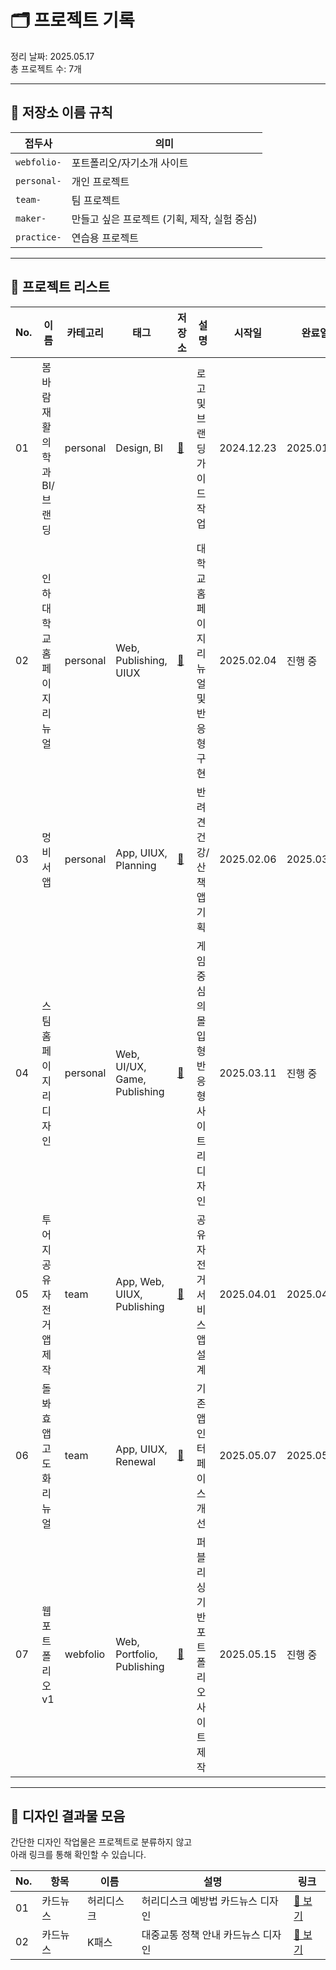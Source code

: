 # 🗂️ 프로젝트 기록

정리 날짜: 2025.05.17  
총 프로젝트 수: 7개

---

## 🔖 저장소 이름 규칙

| 접두사 | 의미 |
|--------|------|
| `webfolio-` | 포트폴리오/자기소개 사이트 |
| `personal-` | 개인 프로젝트 |
| `team-` | 팀 프로젝트 |
| `maker-` | 만들고 싶은 프로젝트 (기획, 제작, 실험 중심) |
| `practice-` | 연습용 프로젝트 |

---

## 📌 프로젝트 리스트

| No. | 이름 | 카테고리 | 태그 | 저장소 | 설명 | 시작일 | 완료일 |
|-----|------|-----------|------|--------|------|--------|--------|
| 01 | 봄바람재활의학과 BI/브랜딩 | personal | Design, BI | [🔗](https://github.com/sumineeJ/2412-01-personal-bombaram) | 로고 및 브랜딩 가이드 작업 | 2024.12.23 | 2025.01.16 |
| 02 | 인하대학교 홈페이지 리뉴얼 | personal | Web, Publishing, UIUX | [🔗](https://github.com/sumineeJ/2502-01-personal-inha) | 대학교 홈페이지 리뉴얼 및 반응형 구현 | 2025.02.04 | 진행 중 |
| 03 | 멍비서 앱 | personal | App, UIUX, Planning | [🔗](https://피그마링크.연결대기중/glgl) | 반려견 건강/산책 앱 기획 | 2025.02.06 | 2025.03.27 |
| 04 | 스팀 홈페이지 리디자인 | personal | Web, UI/UX, Game, Publishing | [🔗](https://github.com/sumineeJ/2503-01-personal-steam) | 게임 중심의 몰입형 반응형 사이트 리디자인 | 2025.03.11 | 진행 중 |
| 05 | 투어지 공유 자전거 앱 제작 | team | App, Web, UIUX, Publishing | [🔗](https://github.com/sumineeJ/2504-01-team-tourzy) | 공유 자전거 서비스 앱 설계 | 2025.04.01 | 2025.04.30 |
| 06 | 돌봐효 앱 고도화 리뉴얼 | team | App, UIUX, Renewal | [🔗](https://github.com/sumineeJ/2505-01-team-dolbwahyo) | 기존 앱 인터페이스 개선 | 2025.05.07 | 2025.05.27 |
| 07 | 웹 포트폴리오 v1 | webfolio | Web, Portfolio, Publishing | [🔗](https://github.com/sumineeJ/2505-01-webfolio-v1) | 퍼블리싱 기반 포트폴리오 사이트 제작 | 2025.05.15 | 진행 중 |

---

## 🎨 디자인 결과물 모음

간단한 디자인 작업물은 프로젝트로 분류하지 않고  
아래 링크를 통해 확인할 수 있습니다.

| No. | 항목 | 이름 | 설명 | 링크 |
|-----|------|------|------|------|
| 01 | 카드뉴스 | 허리디스크 | 허리디스크 예방법 카드뉴스 디자인 | [🔗 보기](https://sumineej.github.io/designs-01/cardnews-01-disk) |
| 02 | 카드뉴스 | K패스 | 대중교통 정책 안내 카드뉴스 디자인 | [🔗 보기](https://sumineej.github.io/designs-01/cardnews-02-kpass) |
